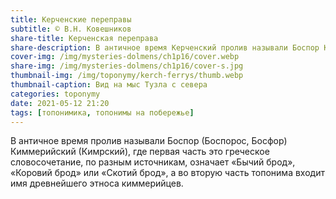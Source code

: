 ```yaml
---
title: Керченские переправы
subtitle: © В.Н. Ковешников
share-title: Керченская переправа
share-description: В античное время Керченский пролив называли Боспор Киммерийский
cover-img: /img/mysteries-dolmens/ch1p16/cover.webp
share-img: /img/mysteries-dolmens/ch1p16/cover-s.jpg
thumbnail-img: /img/toponymy/kerch-ferrys/thumb.webp
thumbnail-caption: Вид на мыс Тузла с севера
categories: toponymy
date: 2021-05-12 21:20
tags: [топонимика, топонимы на побережье]
---
```

В античное время пролив называли Боспор (Боспорос, Босфор) Киммерийский (Кимрский), где первая часть это греческое словосочетание, по разным источникам, означает «Бычий брод», «Коровий брод» или «Скотий брод», а во вторую часть топонима входит имя древнейшего этноса киммерийцев. 
